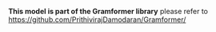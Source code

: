 **This model is part of the Gramformer library** please refer to https://github.com/PrithivirajDamodaran/Gramformer/

